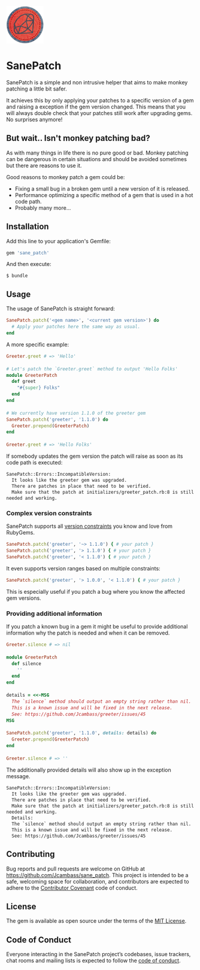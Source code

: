 <img src="https://raw.githubusercontent.com/Jcambass/sane_patch/master/assets/logo.png" width="100" height="100">

# SanePatch

SanePatch is a simple and non intrusive helper that aims to make monkey patching a little bit safer.

It achieves this by only applying your patches to a specific version of a gem and raising a exception if the gem version changed. This means that you will always double check that your patches still work after upgrading gems. No surprises anymore!

## But wait.. Isn't monkey patching bad?

As with many things in life there is no pure good or bad. Monkey patching can be dangerous in certain situations and should be avoided sometimes but there are reasons to use it.

Good reasons to monkey patch a gem could be:
- Fixing a small bug in a broken gem until a new version of it is released.
- Performance optimizing a specific method of a gem that is used in a hot code path.
- Probably many more...

## Installation

Add this line to your application's Gemfile:

```ruby
gem 'sane_patch'
```

And then execute:

    $ bundle

## Usage

The usage of SanePatch is straight forward:


```ruby
SanePatch.patch('<gem name>', '<current gem version>') do
  # Apply your patches here the same way as usual.
end
```

A more specific example:

```ruby
Greeter.greet # => 'Hello'

# Let's patch the `Greeter.greet` method to output 'Hello Folks'
module GreeterPatch
  def greet
    "#{super} Folks"
  end
end

# We currently have version 1.1.0 of the greeter gem
SanePatch.patch('greeter', '1.1.0') do
  Greeter.prepend(GreeterPatch)
end

Greeter.greet # => 'Hello Folks'
```

If somebody updates the gem version the patch will raise as soon as its code path is executed:
```
SanePatch::Errors::IncompatibleVersion:
  It looks like the greeter gem was upgraded.
  There are patches in place that need to be verified.
  Make sure that the patch at initializers/greeter_patch.rb:8 is still needed and working.
```

### Complex version constraints

SanePatch supports all [version constraints](http://docs.seattlerb.org/rubygems/Gem/Requirement.html) you know and love from RubyGems.

```ruby
SanePatch.patch('greeter', '~> 1.1.0') { # your patch }
SanePatch.patch('greeter', '> 1.1.0') { # your patch }
SanePatch.patch('greeter', '< 1.1.0') { # your patch }
```

It even supports version ranges based on multiple constraints:

```ruby
SanePatch.patch('greeter', '> 1.0.0', '< 1.1.0') { # your patch }
```

This is especially useful if you patch a bug where you know the affected gem versions.

### Providing additional information

If you patch a known bug in a gem it might be useful to provide additional information why the patch is needed and when it can be removed.

```ruby
Greeter.silence # => nil

module GreeterPatch
  def silence
    ''
  end
end

details = <<-MSG
  The `silence` method should output an empty string rather than nil.
  This is a known issue and will be fixed in the next release.
  See: https://github.com/Jcambass/greeter/issues/45
MSG

SanePatch.patch('greeter', '1.1.0', details: details) do
  Greeter.prepend(GreeterPatch)
end

Greeter.silence # => ''
```

The additionally provided details will also show up in the exception message.

```
SanePatch::Errors::IncompatibleVersion:
  It looks like the greeter gem was upgraded.
  There are patches in place that need to be verified.
  Make sure that the patch at initializers/greeter_patch.rb:8 is still needed and working.
  Details:
  The `silence` method should output an empty string rather than nil.
  This is a known issue and will be fixed in the next release.
  See: https://github.com/Jcambass/greeter/issues/45
```

## Contributing

Bug reports and pull requests are welcome on GitHub at https://github.com/Jcambass/sane_patch. This project is intended to be a safe, welcoming space for collaboration, and contributors are expected to adhere to the [Contributor Covenant](http://contributor-covenant.org) code of conduct.

## License

The gem is available as open source under the terms of the [MIT License](https://opensource.org/licenses/MIT).

## Code of Conduct

Everyone interacting in the SanePatch project’s codebases, issue trackers, chat rooms and mailing lists is expected to follow the [code of conduct](https://github.com/Jcambass/sane_patch/blob/master/CODE_OF_CONDUCT.md).
